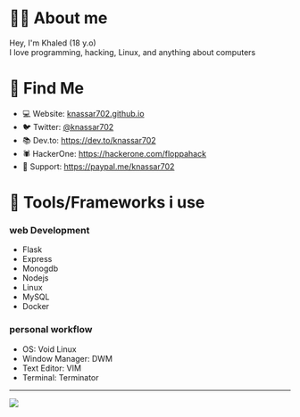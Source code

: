 #  👨‍💻 About me

Hey, I'm Khaled (18 y.o)<br>
I love programming, hacking, Linux, and anything about computers


# 🧐 Find Me
* 💻 Website: [knassar702.github.io](https://knassar702.github.io)
* 🐦 Twitter: [@knassar702](https://twitter.com/knassar702)
* 📚 Dev.to: https://dev.to/knassar702
* 🕷️ HackerOne: https://hackerone.com/floppahack
* 🙋 Support: https://paypal.me/knassar702
# 🔨 Tools/Frameworks i use
### web Development
* Flask
* Express
* Monogdb
* Nodejs
* Linux
* MySQL
* Docker

### personal workflow
* OS: Void Linux
* Window Manager: DWM
* Text Editor: VIM
* Terminal: Terminator
---


<img src="https://media.giphy.com/media/48FhEMYGWji8/source.gif"> 
